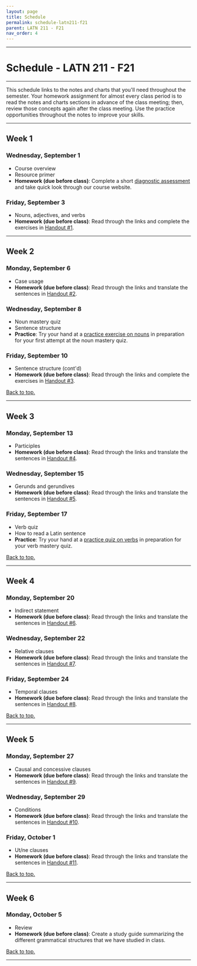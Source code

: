 ```yaml
---
layout: page
title: Schedule
permalink: schedule-latn211-f21
parent: LATN 211 - F21
nav_order: 4
---
```

***

# Schedule - LATN 211 - F21

***

This schedule links  to the notes and charts that you'll need throughout the semester. Your homework assignment for almost every class period is to read the notes and charts sections in advance of the class meeting; then, review those concepts again after the class meeting. Use the practice opportunities throughout the notes to improve your skills.

***


## Week 1

### Wednesday, September 1
- Course overview
- Resource primer
- **Homework (due before class)**: Complete a short [diagnostic assessment](https://docs.google.com/forms/d/e/1FAIpQLSeA5zstKdGp-8h3xsW2cIw-Ydayk_YD977nAaKCbvb4bWs7Sw/viewform?usp=sf_link) and take quick look through our course website.

### Friday, September 3
- Nouns, adjectives, and verbs
- **Homework (due before class)**: Read through the links and complete the exercises in [Handout #1](https://dominicmachado.github.io/grammatical-handout-1-latn211-f21).

***

## Week 2

### Monday, September 6
- Case usage
- **Homework (due before class)**: Read through the links and translate the sentences in [Handout #2](https://dominicmachado.github.io/grammatical-handout-2-latn199-f20).


### Wednesday, September 8
- Noun mastery quiz
- Sentence structure
- **Practice**: Try your hand at a [practice exercise on nouns](https://docs.google.com/forms/d/e/1FAIpQLSezITy1Kem5ziaZpbsrrgxmWpI7xL1O5t2-9hRWZ1HXCLvqFQ/viewform?usp=sf_link) in preparation for your first attempt at the noun mastery quiz.

### Friday, September 10
- Sentence structure (cont'd)
- **Homework (due before class)**: Read through the links and complete the exercises in [Handout #3](https://dominicmachado.github.io/grammatical-handout-3-latn211-f21).

[Back to top.](#top)

***

## Week 3

### Monday, September 13
- Participles
- **Homework (due before class)**: Read through the links and translate the sentences in [Handout #4](https://dominicmachado.github.io/grammatical-handout-4-latn211-f21).

### Wednesday, September 15
- Gerunds and gerundives
- **Homework (due before class)**: Read through the links and translate the sentences in [Handout #5](https://dominicmachado.github.io/grammatical-handout-5-latn211-f21).

### Friday, September 17
- Verb quiz
- How to read a Latin sentence
- **Practice**: Try your hand at a [practice quiz on verbs](https://docs.google.com/forms/d/e/1FAIpQLSdaq2a81tFApime9lQOvVtC_SA9dURgN7vjyp105upeAfeCQA/viewform?usp=sf_link) in preparation for your verb mastery quiz.


[Back to top.](#top)

***

## Week 4

### Monday, September 20
- Indirect statement
- **Homework (due before class)**:  Read through the links and translate the sentences in [Handout #6](https://dominicmachado.github.io/grammatical-handout-6-latn211-f21).

### Wednesday, September 22
- Relative clauses
- **Homework (due before class)**: Read through the links and translate the sentences in [Handout #7](https://dominicmachado.github.io/grammatical-handout-7-latn211-f21).

### Friday, September 24
- Temporal clauses
- **Homework (due before class)**: Read through the links and translate the sentences in [Handout #8](https://dominicmachado.github.io/grammatical-handout-8-latn211-f21).

[Back to top.](#top)

***

## Week 5

### Monday, September 27
- Causal and concessive clauses
- **Homework (due before class)**: Read through the links and translate the sentences in [Handout #9](https://dominicmachado.github.io/grammatical-handout-9-latn211-f21).

### Wednesday, September 29
- Conditions
- **Homework (due before class)**: Read through the links and translate the sentences in [Handout #10](https://dominicmachado.github.io/grammatical-handout-10-latn211-f21).

### Friday, October 1
- Ut/ne clauses
- **Homework (due before class)**: Read through the links and translate the sentences in [Handout #11](https://dominicmachado.github.io/grammatical-handout-11-latn211-f21).

[Back to top.](#top)

***

## Week 6

### Monday, October 5
- Review
- **Homework (due before class)**: Create a study guide summarizing the different grammatical structures that we have studied in class.

[Back to top.](#top)

***
